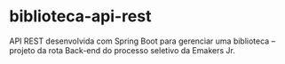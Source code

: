 # biblioteca-api-rest
API REST desenvolvida com Spring Boot para gerenciar uma biblioteca – projeto da rota Back-end do processo seletivo da Emakers Jr.
